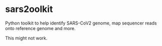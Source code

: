 # sars2oolkit
Python toolkit to help identify SARS-CoV2 genome, map sequencer reads onto reference genome and more.


This might not work. 
